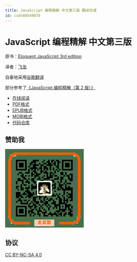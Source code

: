 ```yaml
---
title: JavaScript 编程精解 中文第三版 翻译完成
id: csdn80549878
---
```


# JavaScript 编程精解 中文第三版

原书：[Eloquent JavaScript 3rd edition](http://eloquentjavascript.net/)

译者：[飞龙](https://github.com/wizardforcel)

自豪地采用[谷歌翻译](https://translate.google.cn/)

部分参考了[《JavaScript 编程精解（第 2 版）》](https://book.douban.com/subject/26707144/)

*   [在线阅读](https://www.gitbook.com/book/wizardforcel/eloquent-js-3e/details)
*   [PDF格式](https://www.gitbook.com/download/pdf/book/wizardforcel/eloquent-js-3e)
*   [EPUB格式](https://www.gitbook.com/download/epub/book/wizardforcel/eloquent-js-3e)
*   [MOBI格式](https://www.gitbook.com/download/mobi/book/wizardforcel/eloquent-js-3e)
*   [代码仓库](https://github.com/wizardforcel/eloquent-js-3e-zh)

## 赞助我

![image](../img/57dbd53b8d783a623dcd6f5b8d279663.png)

## 协议

[CC BY-NC-SA 4.0](http://creativecommons.org/licenses/by-nc-sa/4.0/)